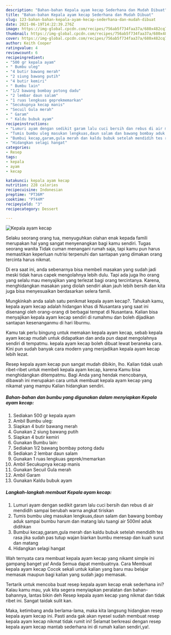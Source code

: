 ```yaml
---
description: "Bahan-bahan Kepala ayam kecap Sederhana dan Mudah Dibuat"
title: "Bahan-bahan Kepala ayam kecap Sederhana dan Mudah Dibuat"
slug: 123-bahan-bahan-kepala-ayam-kecap-sederhana-dan-mudah-dibuat
date: 2021-06-19T14:22:39.276Z
image: https://img-global.cpcdn.com/recipes/756ab5f734faa37a/680x482cq70/kepala-ayam-kecap-foto-resep-utama.jpg
thumbnail: https://img-global.cpcdn.com/recipes/756ab5f734faa37a/680x482cq70/kepala-ayam-kecap-foto-resep-utama.jpg
cover: https://img-global.cpcdn.com/recipes/756ab5f734faa37a/680x482cq70/kepala-ayam-kecap-foto-resep-utama.jpg
author: Keith Cooper
ratingvalue: 4
reviewcount: 6
recipeingredient:
- "500 gr kepala ayam"
- " Bumbu uleg"
- "4 butir bawang merah"
- "2 siung bawang putih"
- "4 butir kemiri"
- " Bumbu lain"
- "1/2 bawang bombay potong dadu"
- "2 lembar daun salam"
- "1 ruas lengkuas geprekmemarkan"
- "Secukupnya kecap manis"
- "Secuil Gula merah"
- " Garam"
- " Kaldu bubuk ayam"
recipeinstructions:
- "Lumuri ayam dengan sedikit garam lalu cuci bersih dan rebus di air mendidih sampai berubah warna angkat tiriskan"
- "Tumis bumbu uleg masukan lengkuas,daun salam dan bawang bombay aduk sampai bumbu harum dan matang lalu tuangi air 500ml aduk didihkan"
- "Bumbui kecap,garam,gula merah dan kaldu bubuk setelah mendidih tes rasa jika sudah pas tutup wajan biarkan bumbu meresap dan kuah surut dan matang"
- "Hidangkan selagi hangat"
categories:
- Resep
tags:
- kepala
- ayam
- kecap

katakunci: kepala ayam kecap 
nutrition: 228 calories
recipecuisine: Indonesian
preptime: "PT36M"
cooktime: "PT44M"
recipeyield: "3"
recipecategory: Dessert

---
```



![Kepala ayam kecap](https://img-global.cpcdn.com/recipes/756ab5f734faa37a/680x482cq70/kepala-ayam-kecap-foto-resep-utama.jpg)

Selaku seorang orang tua, menyuguhkan olahan enak kepada famili merupakan hal yang sangat menyenangkan bagi kamu sendiri. Tugas seorang  wanita Tidak cuman menangani rumah saja, tapi kamu pun harus memastikan keperluan nutrisi terpenuhi dan santapan yang dimakan orang tercinta harus nikmat.

Di era  saat ini, anda sebenarnya bisa membeli masakan yang sudah jadi meski tidak harus capek mengolahnya lebih dulu. Tapi ada juga lho orang yang selalu mau menyajikan yang terlezat bagi orang tercintanya. Karena, menghidangkan masakan yang diolah sendiri akan jauh lebih bersih dan kita juga bisa menyesuaikan berdasarkan selera famili. 



Mungkinkah anda salah satu penikmat kepala ayam kecap?. Tahukah kamu, kepala ayam kecap adalah hidangan khas di Nusantara yang saat ini disenangi oleh orang-orang di berbagai tempat di Nusantara. Kalian bisa menyajikan kepala ayam kecap sendiri di rumahmu dan boleh dijadikan santapan kesenanganmu di hari liburmu.

Kamu tak perlu bingung untuk memakan kepala ayam kecap, sebab kepala ayam kecap mudah untuk didapatkan dan anda pun dapat mengolahnya sendiri di tempatmu. kepala ayam kecap boleh dibuat lewat beraneka cara. Kini pun sudah banyak cara modern yang menjadikan kepala ayam kecap lebih lezat.

Resep kepala ayam kecap pun sangat mudah dibikin, lho. Kalian tidak usah ribet-ribet untuk membeli kepala ayam kecap, karena Kamu bisa menghidangkan ditempatmu. Bagi Anda yang hendak mencobanya, dibawah ini merupakan cara untuk membuat kepala ayam kecap yang nikamat yang mampu Kalian hidangkan sendiri.

<!--inarticleads1-->

##### Bahan-bahan dan bumbu yang digunakan dalam menyiapkan Kepala ayam kecap:

1. Sediakan 500 gr kepala ayam
1. Ambil  Bumbu uleg:
1. Siapkan 4 butir bawang merah
1. Gunakan 2 siung bawang putih
1. Siapkan 4 butir kemiri
1. Gunakan  Bumbu lain:
1. Sediakan 1/2 bawang bombay potong dadu
1. Sediakan 2 lembar daun salam
1. Gunakan 1 ruas lengkuas geprek/memarkan
1. Ambil Secukupnya kecap manis
1. Gunakan Secuil Gula merah
1. Ambil  Garam
1. Gunakan  Kaldu bubuk ayam




<!--inarticleads2-->

##### Langkah-langkah membuat Kepala ayam kecap:

1. Lumuri ayam dengan sedikit garam lalu cuci bersih dan rebus di air mendidih sampai berubah warna angkat tiriskan
1. Tumis bumbu uleg masukan lengkuas,daun salam dan bawang bombay aduk sampai bumbu harum dan matang lalu tuangi air 500ml aduk didihkan
1. Bumbui kecap,garam,gula merah dan kaldu bubuk setelah mendidih tes rasa jika sudah pas tutup wajan biarkan bumbu meresap dan kuah surut dan matang
1. Hidangkan selagi hangat




Wah ternyata cara membuat kepala ayam kecap yang nikamt simple ini gampang banget ya! Anda Semua dapat membuatnya. Cara Membuat kepala ayam kecap Cocok sekali untuk kalian yang baru mau belajar memasak maupun bagi kalian yang sudah jago memasak.

Tertarik untuk mencoba buat resep kepala ayam kecap enak sederhana ini? Kalau kamu mau, yuk kita segera menyiapkan peralatan dan bahan-bahannya, lantas bikin deh Resep kepala ayam kecap yang nikmat dan tidak ribet ini. Sangat taidak sulit kan. 

Maka, ketimbang anda berlama-lama, maka kita langsung hidangkan resep kepala ayam kecap ini. Pasti anda gak akan nyesel sudah membuat resep kepala ayam kecap nikmat tidak rumit ini! Selamat berkreasi dengan resep kepala ayam kecap mantab sederhana ini di rumah kalian sendiri,ya!.

